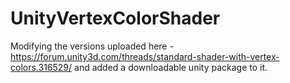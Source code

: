 # UnityVertexColorShader
Modifying the versions uploaded here - https://forum.unity3d.com/threads/standard-shader-with-vertex-colors.316529/ and added a downloadable unity package to it.
